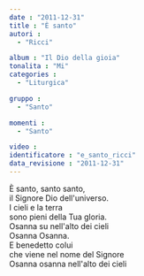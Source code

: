 ```yaml
---
date : "2011-12-31"
title : "È santo"
autori : 
  - "Ricci"

album : "Il Dio della gioia"
tonalita : "Mi"
categories : 
  - "Liturgica"

gruppo : 
  - "Santo"

momenti : 
  - "Santo"

video : 
identificatore : "e_santo_ricci"
data_revisione : "2011-12-31"
---
```

  
  
  
  
  
  
  
  
  
È santo, santo santo,  
il Signore Dio dell'universo.  
I cieli e la terra  
sono pieni della Tua gloria.  
Osanna su nell'alto dei cieli  
Osanna Osanna.  
E benedetto colui  
che viene nel nome del Signore  
Osanna osanna nell'alto dei cieli  
  
  
  
  
